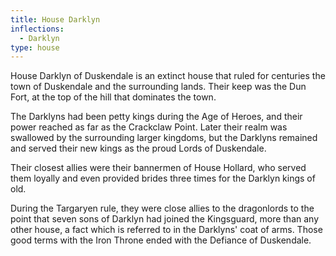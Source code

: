 ```yaml
---
title: House Darklyn
inflections:
  - Darklyn
type: house
---
```


House Darklyn of Duskendale is an extinct house that ruled for centuries the town of Duskendale and the surrounding lands. Their keep was the Dun Fort, at the top of the hill that dominates the town.

The Darklyns had been petty kings during the Age of Heroes, and their power reached as far as the Crackclaw Point. Later their realm was swallowed by the surrounding larger kingdoms, but the Darklyns remained and served their new kings as the proud Lords of Duskendale.

Their closest allies were their bannermen of House Hollard, who served them loyally and even provided brides three times for the Darklyn kings of old.

During the Targaryen rule, they were close allies to the dragonlords to the point that seven sons of Darklyn had joined the Kingsguard, more than any other house, a fact which is referred to in the Darklyns' coat of arms. Those good terms with the Iron Throne ended with the Defiance of Duskendale.


